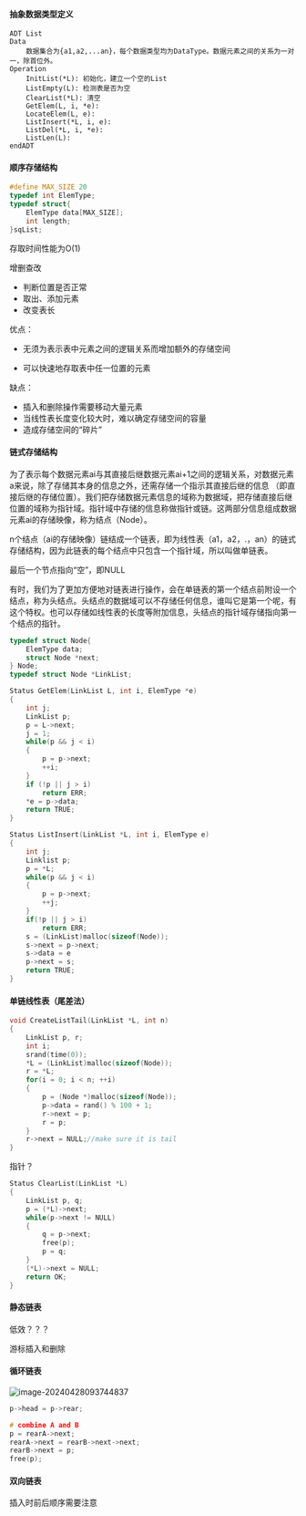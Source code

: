 #### 抽象数据类型定义

```
ADT List
Data 
	数据集合为{a1,a2,...an}，每个数据类型均为DataType。数据元素之间的关系为一对一，除首位外。
Operation
	InitList(*L): 初始化，建立一个空的List
    ListEmpty(L): 检测表是否为空
    ClearList(*L): 清空
    GetElem(L, i, *e):
    LocateElem(L, e):
    ListInsert(*L, i, e):
    ListDel(*L, i, *e):
    ListLen(L):
endADT
```

#### 顺序存储结构

```c
#define MAX_SIZE 20
typedef int ElemType;
typedef struct{
    ElemType data[MAX_SIZE];
    int length;
}sqList;
```

存取时间性能为O(1)

增删查改

* 判断位置是否正常
* 取出、添加元素
* 改变表长

优点：

* 无须为表示表中元素之间的逻辑关系而增加额外的存储空间

* 可以快速地存取表中任一位置的元素

缺点：

* 插入和删除操作需要移动大量元素
* 当线性表长度变化较大时，难以确定存储空间的容量
* 造成存储空间的“碎片”

#### 链式存储结构

为了表示每个数据元素ai与其直接后继数据元素ai+1之间的逻辑关系，对数据元素a来说，除了存储其本身的信息之外，还需存储一个指示其直接后继的信息
（即直接后继的存储位置）。我们把存储数据元素信息的域称为数据域，把存储直接后继位置的域称为指针域。指针域中存储的信息称做指针或链。这两部分信息组成数据元素ai的存储映像，称为结点（Node）。

n个结点（ai的存储映像）链结成一个链表，即为线性表（a1，a2，.，an）的链式存储结构，因为此链表的每个结点中只包含一个指针域，所以叫做单链表。

最后一个节点指向“空”，即NULL

有时，我们为了更加方便地对链表进行操作，会在单链表的第一个结点前附设一个结点，称为头结点。头结点的数据域可以不存储任何信息，谁叫它是第一个呢，有这个特权。也可以存储如线性表的长度等附加信息，头结点的指针域存储指向第一个结点的指针。

```c
typedef struct Node{
    ElemType data;
    struct Node *next;
} Node;
typedef struct Node *LinkList;
```

```c
Status GetElem(LinkList L, int i, ElemType *e)
{
	int j;
	LinkList p;
    p = L->next;
    j = 1;
    while(p && j < i)
    {
        p = p->next;
        ++i;
    }
    if (!p || j > i)
        return ERR;
    *e = p->data;
    return TRUE;
}
```

```c
Status ListInsert(LinkList *L, int i, ElemType e)
{
    int j;
    Linklist p;
    p = *L;
    while(p && j < i)
    {
        p = p->next;
        ++j;
    }
    if(!p || j > i)
        return ERR;
    s = (LinkList)malloc(sizeof(Node));
    s->next = p->next;
    s->data = e
    p->next = s;
    return TRUE;
}
```

#### 单链线性表（尾差法）

```c
void CreateListTail(LinkList *L, int n)
{
    LinkList p, r;
    int i;
    srand(time(0));
    *L = (LinkList)malloc(sizeof(Node));
    r = *L;
    for(i = 0; i < n; ++i)
    {
        p = (Node *)malloc(sizeof(Node));
        p->data = rand() % 100 + 1;
        r->next = p;
        r = p;
    }
    r->next = NULL;//make sure it is tail
}
```

指针？

```c
Status ClearList(LinkList *L)
{
    LinkList p, q;
    p = (*L)->next;
    while(p->next != NULL)
    {
        q = p->next;
        free(p);
        p = q;
    }
    (*L)->next = NULL;
    return OK;
}
```

#### 静态链表

低效？？？

游标插入和删除

#### 循环链表

![image-20240428093744837](image-20240428093744837.png)

```c
p->head = p->rear;

# combine A and B
p = rearA->next;
rearA->next = rearB->next->next;
rearB->next = p;
free(p);
```

#### 双向链表

插入时前后顺序需要注意
